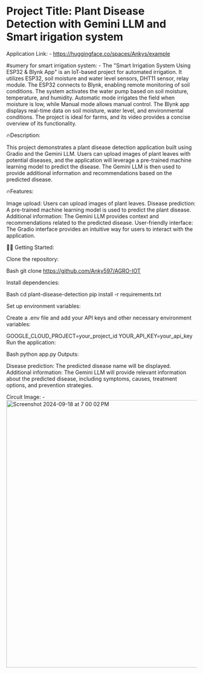 # Project Title: Plant Disease Detection with Gemini LLM and Smart irigation system
Application Link: -  https://huggingface.co/spaces/Ankys/example



#sumery for smart irrigation system: - 
The "Smart Irrigation System Using ESP32 & Blynk App" is an IoT-based project for automated irrigation. It utilizes ESP32, soil moisture and water level sensors, DHT11 sensor, relay module. The ESP32 connects to Blynk, enabling remote monitoring of soil conditions. The system activates the water pump based on soil moisture, temperature, and humidity. Automatic mode irrigates the field when moisture is low, while Manual mode allows manual control. The Blynk app displays real-time data on soil moisture, water level, and environmental conditions. The project is ideal for farms, and its video provides a concise overview of its functionality.

🔥Description:

This project demonstrates a plant disease detection application built using Gradio and the Gemini LLM. Users can upload images of plant leaves with potential diseases, and the application will leverage a pre-trained machine learning model to predict the disease. The Gemini LLM is then used to provide additional information and recommendations based on the predicted disease.

🔥Features:

Image upload: Users can upload images of plant leaves.
Disease prediction: A pre-trained machine learning model is used to predict the plant disease.
Additional information: The Gemini LLM provides context and recommendations related to the predicted disease.
User-friendly interface: The Gradio interface provides an intuitive way for users to interact with the application.

🥷🏻 Getting Started:

Clone the repository:

Bash
git clone https://github.com/Anky597/AGRO-IOT


Install dependencies:

Bash
cd plant-disease-detection
pip install -r requirements.txt

Set up environment variables:

Create a .env file and add your API keys and other necessary environment variables:

GOOGLE_CLOUD_PROJECT=your_project_id
YOUR_API_KEY=your_api_key
Run the application:

Bash
python app.py
Outputs:

Disease prediction: The predicted disease name will be displayed.
Additional information: The Gemini LLM will provide relevant information about the predicted disease, including symptoms, causes, treatment options, and prevention strategies.

Circuit Image: - 
<img width="706" alt="Screenshot 2024-09-18 at 7 00 02 PM" src="https://github.com/user-attachments/assets/dcecb664-0968-41b6-b65b-8a6805b82a4a">

